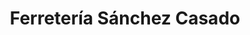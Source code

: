 ---
title: "Ferretería Sánchez Casado"
url: /cartagena/ferreteria-sanchez-casado/
shop: Eisenwaren
---